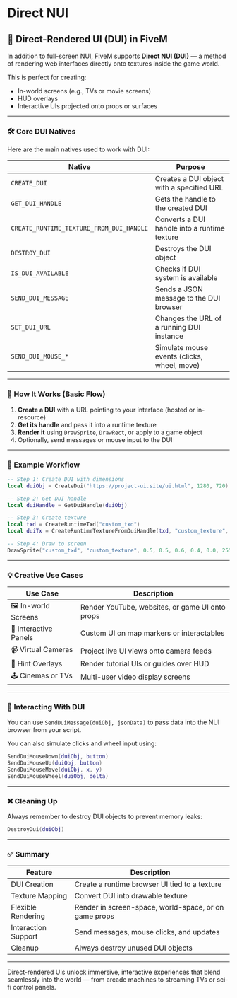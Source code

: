 # Direct NUI

## 🎥 Direct-Rendered UI (DUI) in FiveM

In addition to full-screen NUI, FiveM supports **Direct NUI (DUI)** — a method of rendering web interfaces directly onto textures inside the game world.

This is perfect for creating:

* In-world screens (e.g., TVs or movie screens)
* HUD overlays
* Interactive UIs projected onto props or surfaces

***

### 🛠️ Core DUI Natives

Here are the main natives used to work with DUI:

| Native                                   | Purpose                                      |
| ---------------------------------------- | -------------------------------------------- |
| `CREATE_DUI`                             | Creates a DUI object with a specified URL    |
| `GET_DUI_HANDLE`                         | Gets the handle to the created DUI           |
| `CREATE_RUNTIME_TEXTURE_FROM_DUI_HANDLE` | Converts a DUI handle into a runtime texture |
| `DESTROY_DUI`                            | Destroys the DUI object                      |
| `IS_DUI_AVAILABLE`                       | Checks if DUI system is available            |
| `SEND_DUI_MESSAGE`                       | Sends a JSON message to the DUI browser      |
| `SET_DUI_URL`                            | Changes the URL of a running DUI instance    |
| `SEND_DUI_MOUSE_*`                       | Simulate mouse events (clicks, wheel, move)  |

***

### 📐 How It Works (Basic Flow)

1. **Create a DUI** with a URL pointing to your interface (hosted or in-resource)
2. **Get its handle** and pass it into a runtime texture
3. **Render it** using `DrawSprite`, `DrawRect`, or apply to a game object
4. Optionally, send messages or mouse input to the DUI

***

### 🔁 Example Workflow

```lua
-- Step 1: Create DUI with dimensions
local duiObj = CreateDui("https://project-ui.site/ui.html", 1280, 720)

-- Step 2: Get DUI handle
local duiHandle = GetDuiHandle(duiObj)

-- Step 3: Create texture
local txd = CreateRuntimeTxd("custom_txd")
local duiTx = CreateRuntimeTextureFromDuiHandle(txd, "custom_texture", duiHandle)

-- Step 4: Draw to screen
DrawSprite("custom_txd", "custom_texture", 0.5, 0.5, 0.6, 0.4, 0.0, 255, 255, 255, 255)
```

***

### 💡 Creative Use Cases

| Use Case              | Description                                     |
| --------------------- | ----------------------------------------------- |
| 🖼️ In-world Screens  | Render YouTube, websites, or game UI onto props |
| 🎯 Interactive Panels | Custom UI on map markers or interactables       |
| 📹 Virtual Cameras    | Project live UI views onto camera feeds         |
| 🧠 Hint Overlays      | Render tutorial UIs or guides over HUD          |
| 🕹️ Cinemas or TVs    | Multi-user video display screens                |

***

### 📩 Interacting With DUI

You can use `SendDuiMessage(duiObj, jsonData)` to pass data into the NUI browser from your script.

You can also simulate clicks and wheel input using:

```lua
SendDuiMouseDown(duiObj, button)
SendDuiMouseUp(duiObj, button)
SendDuiMouseMove(duiObj, x, y)
SendDuiMouseWheel(duiObj, delta)
```

***

### ❌ Cleaning Up

Always remember to destroy DUI objects to prevent memory leaks:

```lua
DestroyDui(duiObj)
```

***

### ✅ Summary

| Feature             | Description                                           |
| ------------------- | ----------------------------------------------------- |
| DUI Creation        | Create a runtime browser UI tied to a texture         |
| Texture Mapping     | Convert DUI into drawable texture                     |
| Flexible Rendering  | Render in screen-space, world-space, or on game props |
| Interaction Support | Send messages, mouse clicks, and updates              |
| Cleanup             | Always destroy unused DUI objects                     |

***

Direct-rendered UIs unlock immersive, interactive experiences that blend seamlessly into the world — from arcade machines to streaming TVs or sci-fi control panels.
